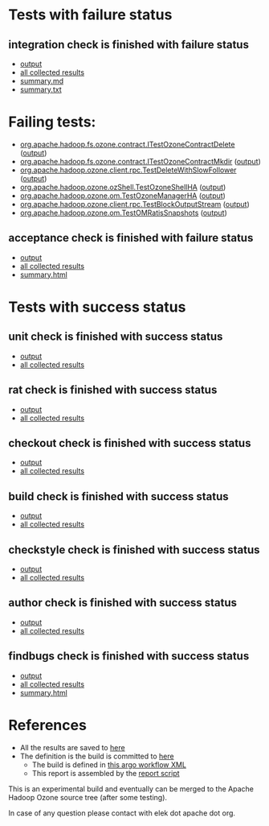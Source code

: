 # Tests with failure status

## integration check is finished with failure status

   * [output](https://raw.githubusercontent.com/elek/ozone-ci-q4/master/pr/pr-hdds-2313-mzbf2/integration/output.log)
   * [all collected results](https://github.com/elek/ozone-ci-q4/tree/master/pr/pr-hdds-2313-mzbf2/integration)
   * [summary.md](https://github.com/elek/ozone-ci-q4/tree/master/pr/pr-hdds-2313-mzbf2/integration/summary.md)
   * [summary.txt](https://github.com/elek/ozone-ci-q4/tree/master/pr/pr-hdds-2313-mzbf2/integration/summary.txt)

# Failing tests: 

 * [org.apache.hadoop.fs.ozone.contract.ITestOzoneContractDelete](hadoop-ozone/ozonefs/org.apache.hadoop.fs.ozone.contract.ITestOzoneContractDelete.txt) ([output](hadoop-ozone/ozonefs/org.apache.hadoop.fs.ozone.contract.ITestOzoneContractDelete-output.txt))
 * [org.apache.hadoop.fs.ozone.contract.ITestOzoneContractMkdir](hadoop-ozone/ozonefs/org.apache.hadoop.fs.ozone.contract.ITestOzoneContractMkdir.txt) ([output](hadoop-ozone/ozonefs/org.apache.hadoop.fs.ozone.contract.ITestOzoneContractMkdir-output.txt))
 * [org.apache.hadoop.ozone.client.rpc.TestDeleteWithSlowFollower](hadoop-ozone/integration-test/org.apache.hadoop.ozone.client.rpc.TestDeleteWithSlowFollower.txt) ([output](hadoop-ozone/integration-test/org.apache.hadoop.ozone.client.rpc.TestDeleteWithSlowFollower-output.txt))
 * [org.apache.hadoop.ozone.ozShell.TestOzoneShellHA](hadoop-ozone/integration-test/org.apache.hadoop.ozone.ozShell.TestOzoneShellHA.txt) ([output](hadoop-ozone/integration-test/org.apache.hadoop.ozone.ozShell.TestOzoneShellHA-output.txt))
 * [org.apache.hadoop.ozone.om.TestOzoneManagerHA](hadoop-ozone/integration-test/org.apache.hadoop.ozone.om.TestOzoneManagerHA.txt) ([output](hadoop-ozone/integration-test/org.apache.hadoop.ozone.om.TestOzoneManagerHA-output.txt))
 * [org.apache.hadoop.ozone.client.rpc.TestBlockOutputStream](hadoop-ozone/integration-test/org.apache.hadoop.ozone.client.rpc.TestBlockOutputStream.txt) ([output](hadoop-ozone/integration-test/org.apache.hadoop.ozone.client.rpc.TestBlockOutputStream-output.txt))
 * [org.apache.hadoop.ozone.om.TestOMRatisSnapshots](hadoop-ozone/integration-test/org.apache.hadoop.ozone.om.TestOMRatisSnapshots.txt) ([output](hadoop-ozone/integration-test/org.apache.hadoop.ozone.om.TestOMRatisSnapshots-output.txt))

## acceptance check is finished with failure status

   * [output](https://raw.githubusercontent.com/elek/ozone-ci-q4/master/pr/pr-hdds-2313-mzbf2/acceptance/output.log)
   * [all collected results](https://github.com/elek/ozone-ci-q4/tree/master/pr/pr-hdds-2313-mzbf2/acceptance)
   * [summary.html](https://elek.github.io/ozone-ci-q4/pr/pr-hdds-2313-mzbf2/acceptance/summary.html)



# Tests with success status

## unit check is finished with success status

   * [output](https://raw.githubusercontent.com/elek/ozone-ci-q4/master/pr/pr-hdds-2313-mzbf2/unit/output.log)
   * [all collected results](https://github.com/elek/ozone-ci-q4/tree/master/pr/pr-hdds-2313-mzbf2/unit)


## rat check is finished with success status

   * [output](https://raw.githubusercontent.com/elek/ozone-ci-q4/master/pr/pr-hdds-2313-mzbf2/rat/output.log)
   * [all collected results](https://github.com/elek/ozone-ci-q4/tree/master/pr/pr-hdds-2313-mzbf2/rat)


## checkout check is finished with success status

   * [output](https://raw.githubusercontent.com/elek/ozone-ci-q4/master/pr/pr-hdds-2313-mzbf2/checkout/output.log)
   * [all collected results](https://github.com/elek/ozone-ci-q4/tree/master/pr/pr-hdds-2313-mzbf2/checkout)


## build check is finished with success status

   * [output](https://raw.githubusercontent.com/elek/ozone-ci-q4/master/pr/pr-hdds-2313-mzbf2/build/output.log)
   * [all collected results](https://github.com/elek/ozone-ci-q4/tree/master/pr/pr-hdds-2313-mzbf2/build)


## checkstyle check is finished with success status

   * [output](https://raw.githubusercontent.com/elek/ozone-ci-q4/master/pr/pr-hdds-2313-mzbf2/checkstyle/output.log)
   * [all collected results](https://github.com/elek/ozone-ci-q4/tree/master/pr/pr-hdds-2313-mzbf2/checkstyle)


## author check is finished with success status

   * [output](https://raw.githubusercontent.com/elek/ozone-ci-q4/master/pr/pr-hdds-2313-mzbf2/author/output.log)
   * [all collected results](https://github.com/elek/ozone-ci-q4/tree/master/pr/pr-hdds-2313-mzbf2/author)


## findbugs check is finished with success status

   * [output](https://raw.githubusercontent.com/elek/ozone-ci-q4/master/pr/pr-hdds-2313-mzbf2/findbugs/output.log)
   * [all collected results](https://github.com/elek/ozone-ci-q4/tree/master/pr/pr-hdds-2313-mzbf2/findbugs)
   * [summary.html](https://elek.github.io/ozone-ci-q4/pr/pr-hdds-2313-mzbf2/findbugs/summary.html)




# References

 * All the results are saved to [here](https://github.com/elek/ozone-ci-q4/tree/master/pr/pr-hdds-2313-mzbf2/)
 * The definition is the build is committed to [here](https://github.com/elek/argo-ozone)
    * The build is defined in [this argo workflow XML](https://github.com/elek/argo-ozone/blob/master/ozone-build.yaml)
    * This report is assembled by the [report script](https://github.com/elek/argo-ozone/blob/master/scripts/report.sh)

This is an experimental build and eventually can be merged to the Apache Hadoop Ozone source tree (after some testing).

In case of any question please contact with elek dot apache dot org.
